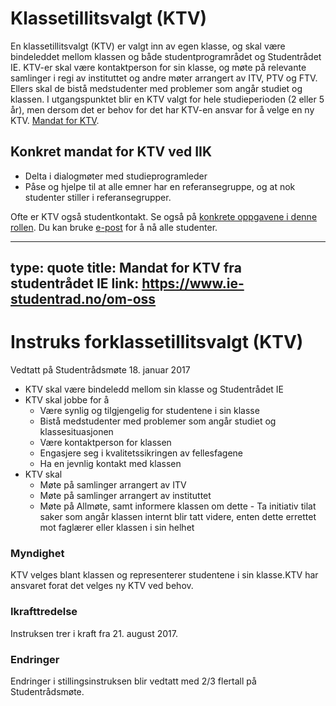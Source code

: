 # Klassetillitsvalgt (KTV)

En klassetillitsvalgt (KTV) er valgt inn av egen klasse, og skal være bindeleddet mellom klassen og både studentprogramrådet og Studentrådet IE. KTV-er skal være kontaktperson for sin klasse, og møte på relevante samlinger i regi av instituttet og andre møter arrangert av ITV, PTV og FTV. Ellers skal de bistå medstudenter med problemer som angår studiet og klassen. I utgangspunktet blir en KTV valgt for hele studieperioden (2 eller 5 år), men dersom det er behov for det har KTV-en ansvar for å velge en ny KTV. 
[Mandat for KTV](https://www.ie-studentrad.no/om-oss).


## Konkret mandat for KTV ved IIK

- Delta i dialogmøter med studieprogramleder
- Påse og hjelpe til at alle emner har en referansegruppe, og at nok studenter stiller i referansegrupper.

Ofte er KTV også studentkontakt. Se også på [konkrete oppgavene i denne rollen](studentkontakt.html).
Du kan bruke [e-post](epostlister.html) for å nå alle studenter.

---
type: quote
title: Mandat for KTV fra studentrådet IE
link: https://www.ie-studentrad.no/om-oss
--- 
# Instruks​ ​for​ ​klassetillitsvalgt​ ​(KTV) 

Vedtatt​ ​på​ ​Studentrådsmøte​ ​18.​ ​januar​ ​2017

- KTV​ skal​ ​være​ ​bindeledd​ ​mellom​ ​sin​ ​klasse​ ​og​ ​Studentrådet​ ​IE 
- KTV​ ​skal​ ​jobbe​ ​for​ ​å
  - Være​ ​synlig​ ​og​ ​tilgjengelig​ ​for​ ​studentene​ ​i​ ​sin​ ​klasse
  - Bistå​ ​medstudenter​ ​med​ ​problemer​ ​som​ ​angår​ ​studiet​ ​og ​​klassesituasjonen
  - Være​ ​kontaktperson​ ​for​ ​klassen
  - ​Engasjere​ ​seg​ ​i​ ​kvalitetssikringen​ ​av​ ​fellesfagene
  - ​Ha​ ​en​ ​jevnlig​ ​kontakt​ ​med​ ​klassen
- KTV​ ​skal
  - ​Møte​ ​på​ ​samlinger​ ​arrangert​ ​av​ ​ITV
  - ​Møte​ ​på​ ​samlinger​ ​arrangert​ ​av​ ​instituttet
  - ​Møte​ ​på​ ​Allmøte,​ ​samt​ ​informere​ ​klassen​ ​om​ ​dette
  -​ Ta​ ​initiativ​ ​til​ ​at​ ​saker​ ​som​ ​angår​ ​klassen​ ​internt​ ​blir​ ​tatt ​videre,​ ​enten​ ​dette​ ​er​ ​rettet​ ​mot​ ​faglærer​ ​eller​ ​klassen​ ​i​ ​sin ​​helhet

### Myndighet
KTV​ ​velges​ ​blant​ ​klassen​ ​og​ ​representerer​ ​studentene​ ​i​ ​sin​ ​klasse.​ ​KTV har​ ​ansvaret​ ​for​​at​ ​det​ ​velges​ ​ny​ ​KTV​ ​ved​ ​behov.

### Ikrafttredelse
Instruksen​ ​trer​ ​i​ ​kraft​ ​fra​ ​21.​ ​august​ ​2017.

### Endringer
Endringer​ ​i​ ​stillingsinstruksen​ ​blir​ ​vedtatt​ ​med​ ​2/3​ ​flertall​ ​på Studentrådsmøte.